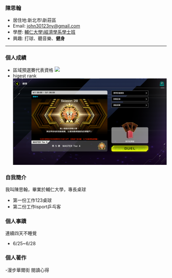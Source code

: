### 陳思翰

- 居住地:新北市\新莊區
- Email: john30123ny@gmail.com
- 學歷: [ 輔仁大學\經濟學系學士班 ](https://www.economics.fju.edu.tw/)
- 興趣: 打球、聽音樂、**健身**
<hr>

### 個人成績
- 區域預選賽代表資格
![](https://i.imgur.com/eJHGFRS.png)
- higest rank
![](pic.png)
### 自我簡介
我叫陳思翰，畢業於輔仁大學，專長桌球
- 第一份工作123桌球
- 第二份工作isport乒乓客
### 個人事蹟
連續四天不睡覺
- 6/25~6/28
### 個人著作
-漫步華爾街 閱讀心得


